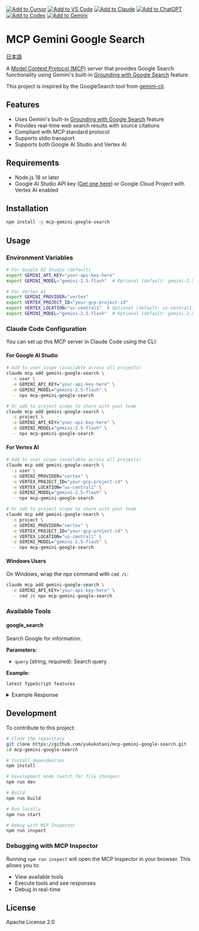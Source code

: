 [![Add to Cursor](https://fastmcp.me/badges/cursor_dark.svg)](https://fastmcp.me/MCP/Details/666/google-search-gemini)
[![Add to VS Code](https://fastmcp.me/badges/vscode_dark.svg)](https://fastmcp.me/MCP/Details/666/google-search-gemini)
[![Add to Claude](https://fastmcp.me/badges/claude_dark.svg)](https://fastmcp.me/MCP/Details/666/google-search-gemini)
[![Add to ChatGPT](https://fastmcp.me/badges/chatgpt_dark.svg)](https://fastmcp.me/MCP/Details/666/google-search-gemini)
[![Add to Codex](https://fastmcp.me/badges/codex_dark.svg)](https://fastmcp.me/MCP/Details/666/google-search-gemini)
[![Add to Gemini](https://fastmcp.me/badges/gemini_dark.svg)](https://fastmcp.me/MCP/Details/666/google-search-gemini)

# MCP Gemini Google Search

[日本語](README_ja.md)

A [Model Context Protocol (MCP)](https://modelcontextprotocol.io) server that provides Google Search functionality using Gemini's built-in [Grounding with Google Search](https://ai.google.dev/gemini-api/docs/google-search) feature.

This project is inspired by the GoogleSearch tool from [gemini-cli](https://github.com/google-gemini/gemini-cli/blob/9897a2b80a6f371363faf1345f406ea581b841db/docs/tools/web-search.md).

## Features

- Uses Gemini's built-in [Grounding with Google Search](https://ai.google.dev/gemini-api/docs/google-search) feature
- Provides real-time web search results with source citations
- Compliant with MCP standard protocol
- Supports stdio transport
- Supports both Google AI Studio and Vertex AI

## Requirements

- Node.js 18 or later
- Google AI Studio API key ([Get one here](https://aistudio.google.com/)) or Google Cloud Project with Vertex AI enabled

## Installation

```bash
npm install -g mcp-gemini-google-search
```

## Usage

### Environment Variables

```bash
# For Google AI Studio (default)
export GEMINI_API_KEY="your-api-key-here"
export GEMINI_MODEL="gemini-2.5-flash"  # Optional (default: gemini-2.5-flash)

# For Vertex AI
export GEMINI_PROVIDER="vertex"
export VERTEX_PROJECT_ID="your-gcp-project-id"
export VERTEX_LOCATION="us-central1"  # Optional (default: us-central1)
export GEMINI_MODEL="gemini-2.5-flash"  # Optional (default: gemini-2.5-flash)
```

### Claude Code Configuration

You can set up this MCP server in Claude Code using the CLI:

#### For Google AI Studio
```bash
# Add to user scope (available across all projects)
claude mcp add gemini-google-search \
  -s user \
  -e GEMINI_API_KEY="your-api-key-here" \
  -e GEMINI_MODEL="gemini-2.5-flash" \
  -- npx mcp-gemini-google-search

# Or add to project scope to share with your team
claude mcp add gemini-google-search \
  -s project \
  -e GEMINI_API_KEY="your-api-key-here" \
  -e GEMINI_MODEL="gemini-2.5-flash" \
  -- npx mcp-gemini-google-search
```

#### For Vertex AI
```bash
# Add to user scope (available across all projects)
claude mcp add gemini-google-search \
  -s user \
  -e GEMINI_PROVIDER="vertex" \
  -e VERTEX_PROJECT_ID="your-gcp-project-id" \
  -e VERTEX_LOCATION="us-central1" \
  -e GEMINI_MODEL="gemini-2.5-flash" \
  -- npx mcp-gemini-google-search

# Or add to project scope to share with your team
claude mcp add gemini-google-search \
  -s project \
  -e GEMINI_PROVIDER="vertex" \
  -e VERTEX_PROJECT_ID="your-gcp-project-id" \
  -e VERTEX_LOCATION="us-central1" \
  -e GEMINI_MODEL="gemini-2.5-flash" \
  -- npx mcp-gemini-google-search
```

#### Windows Users
On Windows, wrap the npx command with `cmd /c`:

```bash
claude mcp add gemini-google-search \
  -e GEMINI_API_KEY="your-api-key-here" \
  -- cmd /c npx mcp-gemini-google-search
```

### Available Tools

#### google_search

Search Google for information.

**Parameters:**
- `query` (string, required): Search query

**Example:**
```
latest TypeScript features
```

<details>
<summary>Example Response</summary>

```
It appears you're asking about the latest features in TypeScript. Here's a summary of recent updates and key features, based on the provided search results:

**Key Features in Recent TypeScript Updates:**

*   **Satisfies Operator:** This operator lets you specify that a value conforms to a specific type without fully enforcing it.[1,2]
*   **Const Type Parameters:** Using `const` with type parameters provides more precision with function generics, helping specify literal types and prevent unwanted transformations.[2] This ensures arrays are treated as immutable, maintaining their literal types.[2]
*   **Improved Enum Types:** Enums are more robust, especially `const enum`, which optimizes enums by inlining their values at compile time.[2] From version 5.0, all enums are treated as a type union, even with calculated values.[1]
*   **Template Literal Types:** Template literal types are more expressive, allowing you to create types that build on literals, similar to JavaScript template strings.[2]
*   **Unions and Intersections with Discriminated Unions:** TypeScript offers better handling for union and intersection types, which are frequently used to build flexible types.[2] Discriminated unions allow you to create complex structures with ease and clear type guards.[2]
*   **New ECMAScript Set Methods:** Support for new methods like `union`, `intersection`, and `difference` for more powerful set operations.[3]

**TypeScript 5.8 Highlights (March 2025):**

*   **Module Node18 Flag:** Provides a stable reference point for users fixed on Node.js 18, without incorporating certain behaviors of `--module nodenext`.[4]
*   **Optimizations:** Introduces optimizations that improve the time to build up a program and update it based on file changes, especially in `--watch` mode or editor scenarios.[4] This includes avoiding array allocations during path normalization.[4]
*   **Import Assertions:**  `--module nodenext` in TypeScript 5.8 will issue an error if it encounters an import assertion, as Node.js 22 no longer accepts them using the `assert` syntax, recommending `with` instead.[4]

**Other Notable Features & Improvements:**

*   **Inferred Type Predicates:** Improved type inference, especially with arrays and filtering.[3]
*   **Control Flow Narrowing for Constant Indexed Accesses:** Better type narrowing for accessing object properties.[3]
*   **Regular Expression Syntax Checking:** Basic syntax checks are performed on regular expressions, flagging errors like unclosed parentheses.[3]
*   **Array filter Fixes:** Properly filters the type of arrays when you use the filter function.
*   **Object Key Inference Fixes:** Improves type inference.

**Performance Enhancements:**

*   **Go Rewrite:**  A full rewrite of TypeScript in Go has been promised for version 7.0, which has demonstrated significant speed improvements (up to 10x-15x in some cases).[5] This will affect the compiler (`tsc`) and IDE performance (loading, hovers, errors, etc.).[5] The team chose Go for its structural similarity to the current JavaScript implementation.[5]
*   **TypeScript 5.0:** This update aimed to accelerate coding processes and simplify development by refining code, data structures, and streamlining import/export operations.[6]

In summary, TypeScript is continuously evolving with new features and improvements aimed at enhancing developer productivity, code quality, and performance.[6]


Sources:
[1] edicomgroup.com (https://vertexaisearch.cloud.google.com/grounding-api-redirect/AUZIYQFILdgh_4-Yh0OuwzDOqwCfvLGHdhm_PGhdAIzMK_DFwW38X9qK8b3Tj_ws2VZ2VLxWW_NJtuzot8B_wYYH4rOHBY_1HYZ7PyCHOCR3GzQpwQUi71ufAf6izU13O3W6GzjQAQnVjnheeRLLLf4mD7uueIS-g0yeivFo2XWZKJF4wtRtDfdTYjtHvRYmB7rY6Q==)
[2] dev.to (https://vertexaisearch.cloud.google.com/grounding-api-redirect/AUZIYQFFMJOcmJDu8TUJsc6cKjVMDTR7ggjQMUc1aMAIVKRhbTq7Zjzh5f_h-UpZn6LE6xB-nTqUmQwHCiUmhvAZ_uYmzXIzNmJvtoDUjDcB9hJDw_aPPvJjd411APwVfiNvd3yhlrB7MFsnxH25-hxNetmoZJrriZ0mGm6ZaYbm0yMeiruDqC5mnqXJwuyGLMdrg-M3LpRAGrxVAT9b1veE)
[3] dev.to (https://vertexaisearch.cloud.google.com/grounding-api-redirect/AUZIYQFfDcb-2QNwLZ0TpjSkNCWCvh-dvslYtllEMyyTXCSu-3jbOBD4vvq0j5Hqyuw8BcmEpKjBBeBZS83E-GCKax48hg5Oc1Fam6GQy296DxQkEQOfg7pvmnRhE3tdDbDCBqXKdYPonoR_AVLBAlGdKg==)
[4] microsoft.com (https://vertexaisearch.cloud.google.com/grounding-api-redirect/AUZIYQEWKA9uZsB7lcOGcnOLveyjImsqVwNItCj3n3QiCrCkyL6iY4rA16Wp37FecAoKgX58lcDcBOuXye97fgw5SAbLwDkl3M-vCUK0I0HxtCx8qMaBVM42sxyFEQjn1iz4Qgzud3P7pDlc4frHf6Wkgs8nNcoIlMriePVOb0l9vmY=)
[5] totaltypescript.com (https://vertexaisearch.cloud.google.com/grounding-api-redirect/AUZIYQFysE6zFlg_XiXfGqAiDapTIj2bsVWlkuq3Trpfacjd1a7gMDrUh35MKW-No9qdSKti68W3M2b1j6VqlnZ7v_yBOjE8hK_3d57U7UePyjMOUDdbBBGRK8CZeUug3hBOFsZjbnQoDdoL446oZL1R38gJrc9JvGmlWQno)
[6] rabitsolutions.com (https://vertexaisearch.cloud.google.com/grounding-api-redirect/AUZIYQEY1brKmgxI5YOA1HrB89SnHNPyhm3Dlz-zumJMoi-wBegLSOjto360JJrA29TwVB8A02qHWZBtwua0QHn8NxAjWUCCkLxD7lZa_xW4Mtp8diiAXl1ppIWEHq6T7B1Mm6_dMs3lWoOKOJSjCUrk6-P4ao40V-nYULfPtA==)
```

</details>

## Development

To contribute to this project:

```bash
# Clone the repository
git clone https://github.com/yukukotani/mcp-gemini-google-search.git
cd mcp-gemini-google-search

# Install dependencies
npm install

# Development mode (watch for file changes)
npm run dev

# Build
npm run build

# Run locally
npm run start

# Debug with MCP Inspector
npm run inspect
```

### Debugging with MCP Inspector

Running `npm run inspect` will open the MCP Inspector in your browser. This allows you to:

- View available tools
- Execute tools and see responses
- Debug in real-time

## License

Apache License 2.0